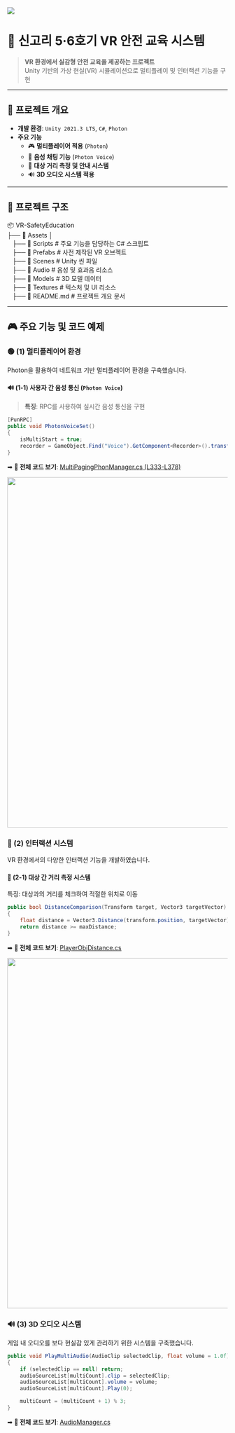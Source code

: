 <img src="https://capsule-render.vercel.app/api?type=waving&color=auto&height=200&section=header&text=VR-SafetyEducation&fontSize=80" /> 

# 🚧 신고리 5·6호기 VR 안전 교육 시스템

> **VR 환경에서 실감형 안전 교육을 제공하는 프로젝트**  
> Unity 기반의 가상 현실(VR) 시뮬레이션으로 멀티플레이 및 인터랙션 기능을 구현

---

## 📌 프로젝트 개요
- **개발 환경**: `Unity 2021.3 LTS`, `C#`, `Photon`
- **주요 기능**
  - 🎮 **멀티플레이어 적용** (`Photon`)  
  - 🎤 **음성 채팅 기능** (`Photon Voice`)  
  - 📏 **대상 거리 측정 및 안내 시스템**  
  - 🔊 **3D 오디오 시스템 적용**  

---

## 📂 프로젝트 구조
📦 VR-SafetyEducation <br>
├── 📁 Assets │ <br>
  &nbsp;&nbsp;&nbsp;├── 📁 Scripts # 주요 기능을 담당하는 C# 스크립트  <br>
  &nbsp;&nbsp;&nbsp;├── 📁 Prefabs # 사전 제작된 VR 오브젝트  <br>
  &nbsp;&nbsp;&nbsp;├── 📁 Scenes # Unity 씬 파일 <br>
  &nbsp;&nbsp;&nbsp;├── 📁 Audio # 음성 및 효과음 리소스 <br>
  &nbsp;&nbsp;&nbsp;├── 📁 Models # 3D 모델 데이터 <br>
  &nbsp;&nbsp;&nbsp;├── 📁 Textures # 텍스처 및 UI 리소스  <br>
  &nbsp;&nbsp;&nbsp;├── 📄 README.md # 프로젝트 개요 문서 <br>

---

## 🎮 주요 기능 및 코드 예제

### 🟢 (1) 멀티플레이어 환경 <a id="multiPlayer"></a>

Photon을 활용하여 네트워크 기반 멀티플레이어 환경을 구축했습니다.

#### 🔊 (1-1) 사용자 간 음성 통신 (`Photon Voice`)  
> **특징**: RPC를 사용하여 실시간 음성 통신을 구현  

```c#
[PunRPC]
public void PhotonVoiceSet()
{
    isMultiStart = true;
    recorder = GameObject.Find("Voice").GetComponent<Recorder>().transform;
}
```

➡ **📂 전체 코드 보기**: [MultiPagingPhonManager.cs (L333-L378)](https://github.com/kalstjd96/KEPCO_VR_Scenario/blob/main/Scripts/Voice/MultiPagingPhonManager.cs#L333-L378)


<img src="https://user-images.githubusercontent.com/47016363/218071476-ad655fce-a0c6-4e88-986e-1f27d65ea778.png" width="800"/>  


### 🎯 (2) 인터랙션 시스템 <a id="interaction"></a>
VR 환경에서의 다양한 인터랙션 기능을 개발하였습니다.

#### 📏 (2-1) 대상 간 거리 측정 시스템
특징: 대상과의 거리를 체크하여 적절한 위치로 이동

```c#
public bool DistanceComparison(Transform target, Vector3 targetVector)
{
    float distance = Vector3.Distance(transform.position, targetVector);
    return distance >= maxDistance;
}
```

➡ **📂 전체 코드 보기**: [PlayerObjDistance.cs](https://github.com/kalstjd96/KEPCO_VR_Scenario/blob/main/Scripts/PlayerObjDistance.cs#L20-L44)

<img src="https://user-images.githubusercontent.com/47016363/218258384-517bd295-da59-4b3f-81a1-111d8e61b443.png" width="800"/>


### 🔊 (3) 3D 오디오 시스템 <a id="audio-manager"></a>
게임 내 오디오를 보다 현실감 있게 관리하기 위한 시스템을 구축했습니다.

```c#
public void PlayMultiAudio(AudioClip selectedClip, float volume = 1.0f)
{
    if (selectedClip == null) return;
    audioSourceList[multiCount].clip = selectedClip;
    audioSourceList[multiCount].volume = volume;
    audioSourceList[multiCount].Play(0);

    multiCount = (multiCount + 1) % 3;
}
```

➡ **📂 전체 코드 보기**: [AudioManager.cs](https://github.com/kalstjd96/KEPCO_VR_Scenario/blob/main/Scripts/Manager/AudioManager.cs)

